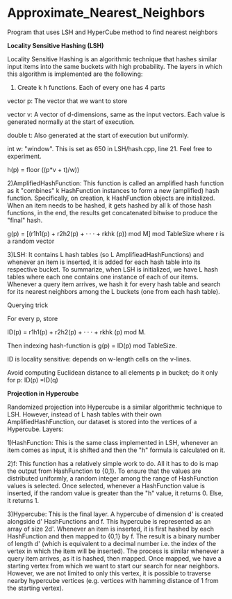 # Approximate_Nearest_Neighbors
Program that uses LSH and HyperCube method to find nearest neighbors


**Locality Sensitive Hashing (LSH)**

Locality Sensitive Hashing is an algorithmic technique that hashes similar input items into the same buckets with high probability. The layers in which this algorithm is implemented are the following:

1) Create k h functions. Each of every one has 4 parts
  
  vector p: The vector that we want to store
  
  vector v: A vector of d-dimensions, same as the input vectors. Each value is generated normally at the start of execution.
  
  double t: Also generated at the start of execution but uniformly.
  
  int w: "window". This is set as 650 in LSH/hash.cpp, line 21. Feel free to experiment.

  h(p) = floor ((p*v + t)/w))


  2)AmplifiedHashFunction: This function is called an amplified hash function as it "combines" k HashFunction instances to form a new (amplified) hash function.
  Specifically, on creation, k HashFunction objects are initialized. When an item needs to be hashed, it gets hashed by all k of those hash functions, in the end,   the results get concatenated bitwise to produce the "final" hash.

  g(p) =  [(r1h1(p) + r2h2(p) + · · · + rkhk (p)) mod M] mod TableSize where r is a random vector


  3)LSH: It contains L hash tables (so L AmplifieadHashFunctions) and whenever an item is inserted, it is added for each hash table into its respective bucket.
  To summarize, when LSH is initialized, we have L hash tables where each one contains one instance of each of our items. Whenever a query item arrives, we hash     it for every hash table and search for its nearest neighbors among the L buckets (one from each hash table).

  Querying trick

  For every p, store

  ID(p) = r1h1(p) + r2h2(p) + · · · + rkhk (p) mod M.

  Then indexing hash-function is g(p) = ID(p) mod TableSize.

  ID is locality sensitive: depends on w-length cells on the v-lines.

  Avoid computing Euclidean distance to all elements p in bucket; do it only for p: ID(p) =ID(q)


  
  
  
  **Projection in Hypercube**

Randomized projection into Hypercube is a similar algorithmic technique to LSH. However, instead of L hash tables with their own AmplifiedHashFunction, our dataset is stored into the vertices of a Hypercube. Layers:

1)HashFunction: This is the same class implemented in LSH, whenever an item comes as input, it is shifted and then the "h" formula is calculated on it.


2)f: This function has a relatively simple work to do. All it has to do is map the output from HashFunction to {0,1}. To ensure that the values are distributed uniformly, a random integer among the range of HashFunction values is selected. Once selected, whenever a HashFunction value is inserted, if the random value is greater than the "h" value, it returns 0. Else, it returns 1.


3)Hypercube: This is the final layer. A hypercube of dimension d' is created alongside d' HashFunctions and f. This hypercube is represented as an array of size 2d'. Whenever an item is inserted, it is first hashed by each HashFunction and then mapped to {0,1} by f. The result is a binary number of length d' (which is equivalent to a decimal number i.e. the index of the vertex in which the item will be inserted). The process is similar whenever a query item arrives, as it is hashed, then mapped. Once mapped, we have a starting vertex from which we want to start our search for near neighbors. However, we are not limited to only this vertex, it is possible to traverse nearby hypercube vertices (e.g. vertices with hamming distance of 1 from the starting vertex).
